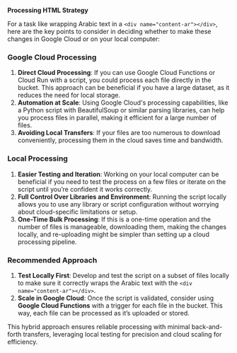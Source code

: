 **Processing HTML Strategy**



For a task like wrapping Arabic text in a `<div name="content-ar"></div>`, here are the key points to consider in deciding whether to make these changes in Google Cloud or on your local computer:

### Google Cloud Processing
1. **Direct Cloud Processing**: If you can use Google Cloud Functions or Cloud Run with a script, you could process each file directly in the bucket. This approach can be beneficial if you have a large dataset, as it reduces the need for local storage.
2. **Automation at Scale**: Using Google Cloud's processing capabilities, like a Python script with BeautifulSoup or similar parsing libraries, can help you process files in parallel, making it efficient for a large number of files.
3. **Avoiding Local Transfers**: If your files are too numerous to download conveniently, processing them in the cloud saves time and bandwidth.

### Local Processing
1. **Easier Testing and Iteration**: Working on your local computer can be beneficial if you need to test the process on a few files or iterate on the script until you’re confident it works correctly.
2. **Full Control Over Libraries and Environment**: Running the script locally allows you to use any library or script configuration without worrying about cloud-specific limitations or setup.
3. **One-Time Bulk Processing**: If this is a one-time operation and the number of files is manageable, downloading them, making the changes locally, and re-uploading might be simpler than setting up a cloud processing pipeline.

### Recommended Approach
1. **Test Locally First**: Develop and test the script on a subset of files locally to make sure it correctly wraps the Arabic text with the `<div name="content-ar"></div>`.
2. **Scale in Google Cloud**: Once the script is validated, consider using **Google Cloud Functions** with a trigger for each file in the bucket. This way, each file can be processed as it’s uploaded or stored.

This hybrid approach ensures reliable processing with minimal back-and-forth transfers, leveraging local testing for precision and cloud scaling for efficiency.